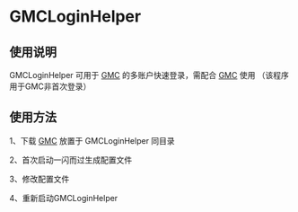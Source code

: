 # GMCLoginHelper

## 使用说明

GMCLoginHelper 可用于 [GMC](https://github.com/2mf8/Go-Mirai-Client/releases) 的多账户快速登录，需配合 [GMC](https://github.com/2mf8/Go-Mirai-Client/releases) 使用 （该程序用于GMC非首次登录）

## 使用方法

1、下载 [GMC](https://github.com/2mf8/Go-Mirai-Client/releases) 放置于 GMCLoginHelper 同目录

2、首次启动一闪而过生成配置文件

3、修改配置文件

4、重新启动GMCLoginHelper